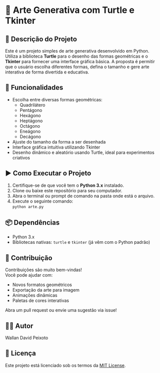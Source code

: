 # 🎨 Arte Generativa com Turtle e Tkinter

## 📝 Descrição do Projeto

Este é um projeto simples de arte generativa desenvolvido em Python. Utiliza a biblioteca **Turtle** para o desenho das formas geométricas e o **Tkinter** para fornecer uma interface gráfica básica. A proposta é permitir que o usuário escolha diferentes formas, defina o tamanho e gere arte interativa de forma divertida e educativa.

## 🧰 Funcionalidades

- Escolha entre diversas formas geométricas:  
  - Quadrilátero  
  - Pentágono  
  - Hexágono  
  - Heptágono  
  - Octágono  
  - Eneágono  
  - Decágono
- Ajuste do tamanho da forma a ser desenhada
- Interface gráfica intuitiva utilizando Tkinter
- Desenho dinâmico e aleatório usando Turtle, ideal para experimentos criativos

## ▶️ Como Executar o Projeto

1. Certifique-se de que você tem o **Python 3.x** instalado.
2. Clone ou baixe este repositório para seu computador.
3. Abra o terminal ou prompt de comando na pasta onde está o arquivo.
4. Execute o seguinte comando:  
   `python arte.py`

## 📦 Dependências

- Python 3.x  
- Bibliotecas nativas: `turtle` e `tkinter` (já vêm com o Python padrão)

## 🤝 Contribuição

Contribuições são muito bem-vindas!  
Você pode ajudar com:
- Novos formatos geométricos
- Exportação da arte para imagem
- Animações dinâmicas
- Paletas de cores interativas

Abra um pull request ou envie uma sugestão via issue!

## 👨‍💻 Autor

Wallan David Peixoto

## 📜 Licença

Este projeto está licenciado sob os termos da [MIT License](LICENSE).
